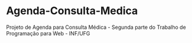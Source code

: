 # Agenda-Consulta-Medica
Projeto de Agenda para Consulta Médica - Segunda parte do Trabalho de Programação para Web - INF/UFG
